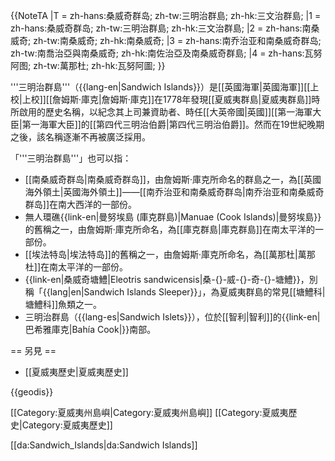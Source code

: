 {{NoteTA
|T = zh-hans:桑威奇群岛; zh-tw:三明治群島; zh-hk:三文治群島;
|1 = zh-hans:桑威奇群岛; zh-tw:三明治群島; zh-hk:三文治群島;
|2 = zh-hans:南桑威奇; zh-tw:南桑威奇; zh-hk:南桑威奇;
|3 = zh-hans:南乔治亚和南桑威奇群岛; zh-tw:南喬治亞與南桑威奇; zh-hk:南佐治亞及南桑威奇群島;
|4 = zh-hans:瓦努阿图; zh-tw:萬那杜; zh-hk:瓦努阿圖;
}}

'''三明治群島'''（{{lang-en|Sandwich Islands}}）是[[英國海軍|英國海軍]][[上校|上校]][[詹姆斯·庫克|詹姆斯·庫克]]在1778年發現[[夏威夷群島|夏威夷群島]]時所啟用的歷史名稱，以紀念其上司兼資助者、時任[[大英帝國|英國]][[第一海軍大臣|第一海軍大臣]]的[[第四代三明治伯爵|第四代三明治伯爵]]。然而在19世紀晚期之後，該名稱逐漸不再被廣泛採用。

「'''三明治群島'''」也可以指：

* [[南桑威奇群岛|南桑威奇群岛]]，由詹姆斯·庫克所命名的群島之一，為[[英國海外領土|英國海外領土]]——[[南乔治亚和南桑威奇群岛|南乔治亚和南桑威奇群岛]]在南大西洋的一部份。 
* 無人環礁{{link-en|曼努埃島 (庫克群島)|Manuae (Cook Islands)|曼努埃島}}<!-- 不是[[法屬|法屬]][[社會群島|社會群島]]那個。 -->的舊稱之一，由詹姆斯·庫克所命名，為[[庫克群島|庫克群島]]在南太平洋的一部份。
* [[埃法特岛|埃法特岛]]的舊稱之一，由詹姆斯·庫克所命名，為[[萬那杜|萬那杜]]在南太平洋的一部份。
* {{link-en|桑威奇塘鱧|Eleotris sandwicensis|桑-{}-威-{}-奇-{}-塘鱧}}，別稱「{{lang|en|Sandwich Islands Sleeper}}」，為夏威夷群島的常見[[塘鱧科|塘鱧科]]魚類之一。
* 三明治群島（{{lang-es|Sandwich Islets}}），位於[[智利|智利]]的{{link-en|巴希雅庫克|Bahía Cook|}}<!-- 與[[美國|美國]][[庫克灣|庫克灣]]字義相同。 -->南部。

== 另見 ==
* [[夏威夷歷史|夏威夷歷史]]

{{geodis}}

[[Category:夏威夷州島嶼|Category:夏威夷州島嶼]]
[[Category:夏威夷歷史|Category:夏威夷歷史]]
<!-- 以下為丹麥語版本連結，已被重定向到[[夏威夷群島|夏威夷群島]]，故放置於此。 -->
[[da:Sandwich_Islands|da:Sandwich Islands]]